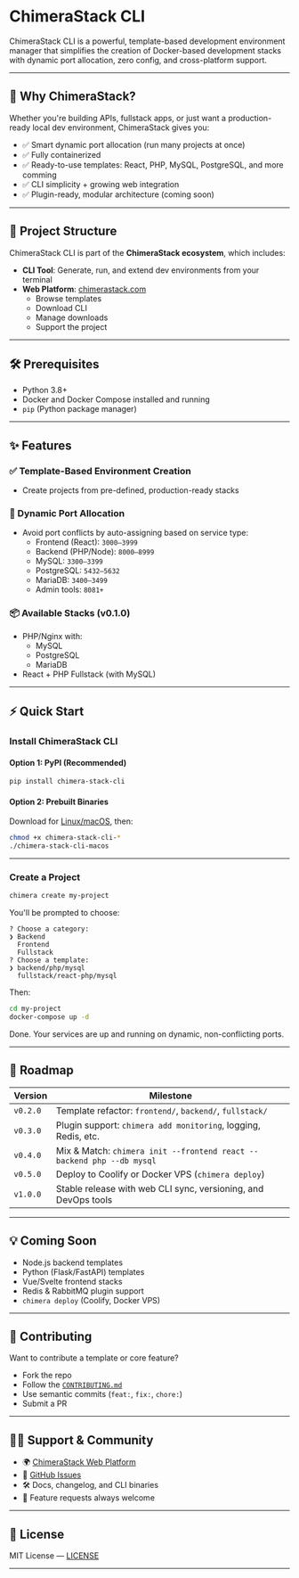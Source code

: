 # ChimeraStack CLI

ChimeraStack CLI is a powerful, template-based development environment manager that simplifies the creation of Docker-based development stacks with dynamic port allocation, zero config, and cross-platform support.

---

## 🚀 Why ChimeraStack?

Whether you're building APIs, fullstack apps, or just want a production-ready local dev environment, ChimeraStack gives you:

- ✅ Smart dynamic port allocation (run many projects at once)
- ✅ Fully containerized
- ✅ Ready-to-use templates: React, PHP, MySQL, PostgreSQL, and more comming
- ✅ CLI simplicity + growing web integration
- ✅ Plugin-ready, modular architecture (coming soon)

---

## 🧩 Project Structure

ChimeraStack CLI is part of the **ChimeraStack ecosystem**, which includes:

- **CLI Tool**: Generate, run, and extend dev environments from your terminal
- **Web Platform**: [chimerastack.com](https://www.chimerastack.com)
  - Browse templates
  - Download CLI
  - Manage downloads
  - Support the project

---

## 🛠️ Prerequisites

- Python 3.8+
- Docker and Docker Compose installed and running
- `pip` (Python package manager)

---

## ✨ Features

### ✅ Template-Based Environment Creation

- Create projects from pre-defined, production-ready stacks

### 🔄 Dynamic Port Allocation

- Avoid port conflicts by auto-assigning based on service type:
  - Frontend (React): `3000–3999`
  - Backend (PHP/Node): `8000–8999`
  - MySQL: `3300–3399`
  - PostgreSQL: `5432–5632`
  - MariaDB: `3400–3499`
  - Admin tools: `8081+`

### 📦 Available Stacks (v0.1.0)

- PHP/Nginx with:
  - MySQL
  - PostgreSQL
  - MariaDB
- React + PHP Fullstack (with MySQL)

---

## ⚡ Quick Start

### Install ChimeraStack CLI

#### Option 1: PyPI (Recommended)

```bash
pip install chimera-stack-cli
```

#### Option 2: Prebuilt Binaries

Download for [Linux/macOS](https://www.chimerastack.com/download), then:

```bash
chmod +x chimera-stack-cli-*
./chimera-stack-cli-macos
```

---

### Create a Project

```bash
chimera create my-project
```

You'll be prompted to choose:

```
? Choose a category:
❯ Backend
  Frontend
  Fullstack
? Choose a template:
❯ backend/php/mysql
  fullstack/react-php/mysql
```

Then:

```bash
cd my-project
docker-compose up -d
```

Done. Your services are up and running on dynamic, non-conflicting ports.

---

## 🔮 Roadmap

| Version  | Milestone                                                             |
| -------- | --------------------------------------------------------------------- |
| `v0.2.0` | Template refactor: `frontend/`, `backend/`, `fullstack/`              |
| `v0.3.0` | Plugin support: `chimera add monitoring`, logging, Redis, etc.        |
| `v0.4.0` | Mix & Match: `chimera init --frontend react --backend php --db mysql` |
| `v0.5.0` | Deploy to Coolify or Docker VPS (`chimera deploy`)                    |
| `v1.0.0` | Stable release with web CLI sync, versioning, and DevOps tools        |

---

## 💡 Coming Soon

- Node.js backend templates
- Python (Flask/FastAPI) templates
- Vue/Svelte frontend stacks
- Redis & RabbitMQ plugin support
- `chimera deploy` (Coolify, Docker VPS)

---

## 🤝 Contributing

Want to contribute a template or core feature?

- Fork the repo
- Follow the [`CONTRIBUTING.md`](CONTRIBUTING.md)
- Use semantic commits (`feat:`, `fix:`, `chore:`)
- Submit a PR

---

## 🧑‍💻 Support & Community

- 🌍 [ChimeraStack Web Platform](https://www.chimerastack.com)
- 🐙 [GitHub Issues](https://github.com/Amirofcodes/ChimeraStack_CLI/issues)
- 🛠️ Docs, changelog, and CLI binaries
- 💬 Feature requests always welcome

---

## 📄 License

MIT License — [LICENSE](LICENSE)

---
